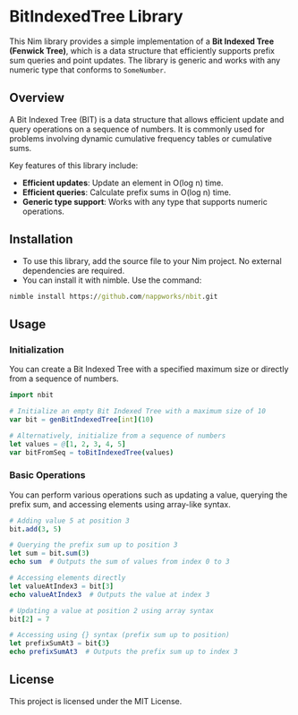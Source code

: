# BitIndexedTree Library

This Nim library provides a simple implementation of a **Bit Indexed Tree (Fenwick Tree)**, which is a data structure that efficiently supports prefix sum queries and point updates. The library is generic and works with any numeric type that conforms to `SomeNumber`.

## Overview

A Bit Indexed Tree (BIT) is a data structure that allows efficient update and query operations on a sequence of numbers. It is commonly used for problems involving dynamic cumulative frequency tables or cumulative sums.

Key features of this library include:
- **Efficient updates**: Update an element in O(log n) time.
- **Efficient queries**: Calculate prefix sums in O(log n) time.
- **Generic type support**: Works with any type that supports numeric operations.

## Installation

- To use this library, add the source file to your Nim project. No external dependencies are required.
- You can install it with nimble. Use the command: 

```cmd
nimble install https://github.com/nappworks/nbit.git
```

## Usage

### Initialization

You can create a Bit Indexed Tree with a specified maximum size or directly from a sequence of numbers.

```nim
import nbit

# Initialize an empty Bit Indexed Tree with a maximum size of 10
var bit = genBitIndexedTree[int](10)

# Alternatively, initialize from a sequence of numbers
let values = @[1, 2, 3, 4, 5]
var bitFromSeq = toBitIndexedTree(values)
```

### Basic Operations

You can perform various operations such as updating a value, querying the prefix sum, and accessing elements using array-like syntax.

```nim
# Adding value 5 at position 3
bit.add(3, 5)

# Querying the prefix sum up to position 3
let sum = bit.sum(3)
echo sum  # Outputs the sum of values from index 0 to 3

# Accessing elements directly
let valueAtIndex3 = bit[3]
echo valueAtIndex3  # Outputs the value at index 3

# Updating a value at position 2 using array syntax
bit[2] = 7

# Accessing using {} syntax (prefix sum up to position)
let prefixSumAt3 = bit{3}
echo prefixSumAt3  # Outputs the prefix sum up to index 3
```

## License

This project is licensed under the MIT License.

